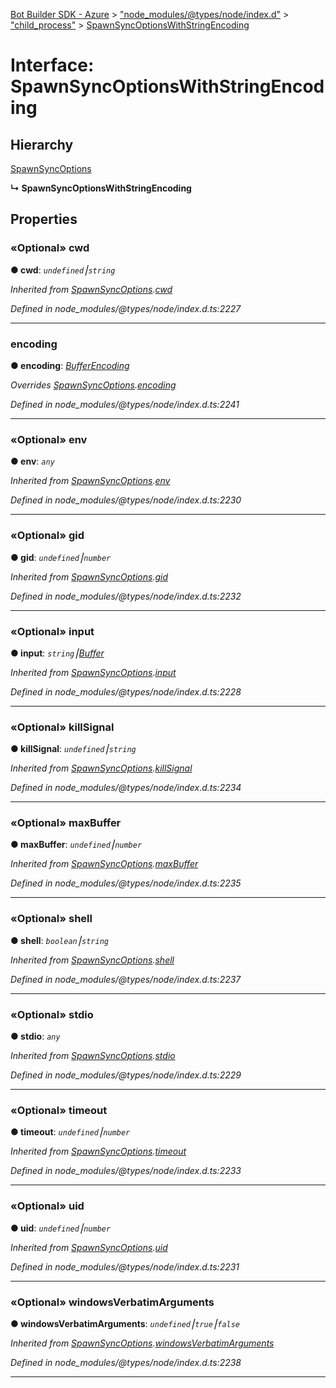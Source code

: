 [Bot Builder SDK - Azure](../README.md) > ["node_modules/@types/node/index.d"](../modules/_node_modules__types_node_index_d_.md) > ["child_process"](../modules/_node_modules__types_node_index_d_._child_process_.md) > [SpawnSyncOptionsWithStringEncoding](../interfaces/_node_modules__types_node_index_d_._child_process_.spawnsyncoptionswithstringencoding.md)



# Interface: SpawnSyncOptionsWithStringEncoding

## Hierarchy


 [SpawnSyncOptions](_node_modules__types_node_index_d_._child_process_.spawnsyncoptions.md)

**↳ SpawnSyncOptionsWithStringEncoding**








## Properties
<a id="cwd"></a>

### «Optional» cwd

**●  cwd**:  *`undefined`⎮`string`* 

*Inherited from [SpawnSyncOptions](_node_modules__types_node_index_d_._child_process_.spawnsyncoptions.md).[cwd](_node_modules__types_node_index_d_._child_process_.spawnsyncoptions.md#cwd)*

*Defined in node_modules/@types/node/index.d.ts:2227*





___

<a id="encoding"></a>

###  encoding

**●  encoding**:  *[BufferEncoding](../modules/_node_modules__types_node_index_d_.md#bufferencoding)* 

*Overrides [SpawnSyncOptions](_node_modules__types_node_index_d_._child_process_.spawnsyncoptions.md).[encoding](_node_modules__types_node_index_d_._child_process_.spawnsyncoptions.md#encoding)*

*Defined in node_modules/@types/node/index.d.ts:2241*





___

<a id="env"></a>

### «Optional» env

**●  env**:  *`any`* 

*Inherited from [SpawnSyncOptions](_node_modules__types_node_index_d_._child_process_.spawnsyncoptions.md).[env](_node_modules__types_node_index_d_._child_process_.spawnsyncoptions.md#env)*

*Defined in node_modules/@types/node/index.d.ts:2230*





___

<a id="gid"></a>

### «Optional» gid

**●  gid**:  *`undefined`⎮`number`* 

*Inherited from [SpawnSyncOptions](_node_modules__types_node_index_d_._child_process_.spawnsyncoptions.md).[gid](_node_modules__types_node_index_d_._child_process_.spawnsyncoptions.md#gid)*

*Defined in node_modules/@types/node/index.d.ts:2232*





___

<a id="input"></a>

### «Optional» input

**●  input**:  *`string`⎮[Buffer](_node_modules__types_node_index_d_.buffer.md)* 

*Inherited from [SpawnSyncOptions](_node_modules__types_node_index_d_._child_process_.spawnsyncoptions.md).[input](_node_modules__types_node_index_d_._child_process_.spawnsyncoptions.md#input)*

*Defined in node_modules/@types/node/index.d.ts:2228*





___

<a id="killsignal"></a>

### «Optional» killSignal

**●  killSignal**:  *`undefined`⎮`string`* 

*Inherited from [SpawnSyncOptions](_node_modules__types_node_index_d_._child_process_.spawnsyncoptions.md).[killSignal](_node_modules__types_node_index_d_._child_process_.spawnsyncoptions.md#killsignal)*

*Defined in node_modules/@types/node/index.d.ts:2234*





___

<a id="maxbuffer"></a>

### «Optional» maxBuffer

**●  maxBuffer**:  *`undefined`⎮`number`* 

*Inherited from [SpawnSyncOptions](_node_modules__types_node_index_d_._child_process_.spawnsyncoptions.md).[maxBuffer](_node_modules__types_node_index_d_._child_process_.spawnsyncoptions.md#maxbuffer)*

*Defined in node_modules/@types/node/index.d.ts:2235*





___

<a id="shell"></a>

### «Optional» shell

**●  shell**:  *`boolean`⎮`string`* 

*Inherited from [SpawnSyncOptions](_node_modules__types_node_index_d_._child_process_.spawnsyncoptions.md).[shell](_node_modules__types_node_index_d_._child_process_.spawnsyncoptions.md#shell)*

*Defined in node_modules/@types/node/index.d.ts:2237*





___

<a id="stdio"></a>

### «Optional» stdio

**●  stdio**:  *`any`* 

*Inherited from [SpawnSyncOptions](_node_modules__types_node_index_d_._child_process_.spawnsyncoptions.md).[stdio](_node_modules__types_node_index_d_._child_process_.spawnsyncoptions.md#stdio)*

*Defined in node_modules/@types/node/index.d.ts:2229*





___

<a id="timeout"></a>

### «Optional» timeout

**●  timeout**:  *`undefined`⎮`number`* 

*Inherited from [SpawnSyncOptions](_node_modules__types_node_index_d_._child_process_.spawnsyncoptions.md).[timeout](_node_modules__types_node_index_d_._child_process_.spawnsyncoptions.md#timeout)*

*Defined in node_modules/@types/node/index.d.ts:2233*





___

<a id="uid"></a>

### «Optional» uid

**●  uid**:  *`undefined`⎮`number`* 

*Inherited from [SpawnSyncOptions](_node_modules__types_node_index_d_._child_process_.spawnsyncoptions.md).[uid](_node_modules__types_node_index_d_._child_process_.spawnsyncoptions.md#uid)*

*Defined in node_modules/@types/node/index.d.ts:2231*





___

<a id="windowsverbatimarguments"></a>

### «Optional» windowsVerbatimArguments

**●  windowsVerbatimArguments**:  *`undefined`⎮`true`⎮`false`* 

*Inherited from [SpawnSyncOptions](_node_modules__types_node_index_d_._child_process_.spawnsyncoptions.md).[windowsVerbatimArguments](_node_modules__types_node_index_d_._child_process_.spawnsyncoptions.md#windowsverbatimarguments)*

*Defined in node_modules/@types/node/index.d.ts:2238*





___


